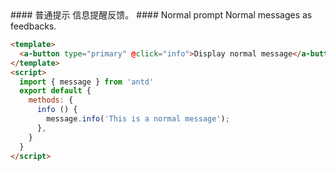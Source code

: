 
<cn>
#### 普通提示
信息提醒反馈。
</cn>

<us>
#### Normal prompt
Normal messages as feedbacks.
</us>

```html
<template>
  <a-button type="primary" @click="info">Display normal message</a-button>
</template>
<script>
  import { message } from 'antd'
  export default {
    methods: {
      info () {
        message.info('This is a normal message');
      },
    }
  }
</script>
```

